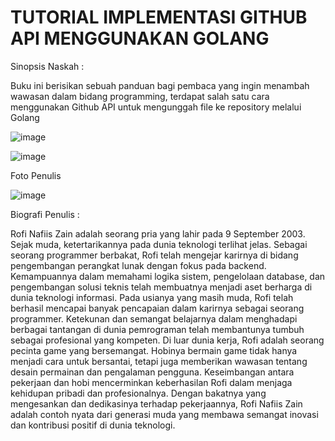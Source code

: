 # TUTORIAL IMPLEMENTASI GITHUB API MENGGUNAKAN GOLANG

Sinopsis Naskah :

Buku ini berisikan sebuah panduan bagi pembaca yang ingin menambah wawasan dalam bidang programming, terdapat salah satu cara menggunakan Github API untuk mengunggah file ke repository melalui Golang

![image](https://github.com/HRMonitorr/packagebuku/assets/127081929/2531b0bd-2c84-4d2c-a3c8-915a46d0a82e)

![image](https://github.com/HRMonitorr/packagebuku/assets/127081929/a5639c08-bb10-414b-ac0c-40e22828267a)

Foto Penulis

![image](https://github.com/HRMonitorr/packagebuku/assets/127081929/072f2792-6e9d-4d92-a923-6f542c49118a)

Biografi Penulis :

   Rofi Nafiis Zain adalah seorang pria yang lahir pada 9 September 2003. Sejak muda, ketertarikannya pada dunia teknologi terlihat jelas. Sebagai seorang programmer berbakat, Rofi telah mengejar karirnya di bidang pengembangan perangkat lunak dengan fokus pada backend. Kemampuannya dalam memahami logika sistem, pengelolaan database, dan pengembangan solusi teknis telah membuatnya menjadi aset berharga di dunia teknologi informasi.
Pada usianya yang masih muda, Rofi telah berhasil mencapai banyak pencapaian dalam karirnya sebagai seorang programmer. Ketekunan dan semangat belajarnya dalam menghadapi berbagai tantangan di dunia pemrograman telah membantunya tumbuh sebagai profesional yang kompeten.
Di luar dunia kerja, Rofi adalah seorang pecinta game yang bersemangat. Hobinya bermain game tidak hanya menjadi cara untuk bersantai, tetapi juga memberikan wawasan tentang desain permainan dan pengalaman pengguna. Keseimbangan antara pekerjaan dan hobi mencerminkan keberhasilan Rofi dalam menjaga kehidupan pribadi dan profesionalnya.
Dengan bakatnya yang mengesankan dan dedikasinya terhadap pekerjaannya, Rofi Nafiis Zain adalah contoh nyata dari generasi muda yang membawa semangat inovasi dan kontribusi positif di dunia teknologi.


